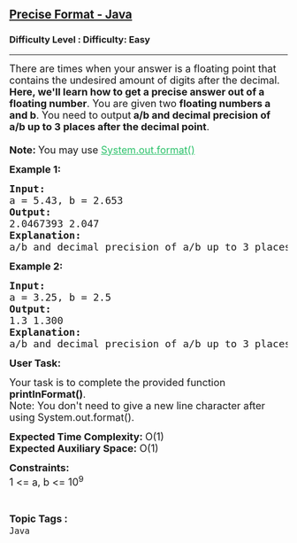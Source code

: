 <h2><a href="https://www.geeksforgeeks.org/problems/precise-fomat-java/1?page=5&difficulty=Easy&status=unsolved&sortBy=submissions">Precise Format - Java</a></h2><h3>Difficulty Level : Difficulty: Easy</h3><hr><div class="problems_problem_content__Xm_eO"><p><span style="font-size: 18px;">There are times when your answer is a floating point that contains the undesired amount of digits after the decimal. <strong>Here, we'll learn how to get a precise answer out of a floating number</strong>. You are given two <strong>floating numbers a and b</strong>. You need to output<strong> a/b and decimal precision of a/b up to 3 places after the decimal point</strong>.<br><br><strong>Note: </strong>You may use <span style="color: #2dc26b;"><a style="color: #2dc26b;" href="https://www.geeksforgeeks.org/formatted-output-in-java/">System.out.format()</a></span></span></p>
<p><strong><span style="font-size: 18px;">Example 1:</span></strong></p>
<pre><span style="font-size: 18px;"><strong>Input:</strong>
a = 5.43, b = 2.653</span>
<span style="font-size: 18px;"><strong>Output:</strong></span>
<span style="font-size: 18px;">2.0467393 2.047<br><strong>Explanation:<br></strong>a/b and decimal precision of a/b up to 3 places after the decimal point are given.<br></span></pre>
<p><strong><span style="font-size: 18px;">Example 2:</span></strong></p>
<pre><span style="font-size: 18px;"><strong>Input:</strong> <br>a = 3.25, b = 2.5</span><br><span style="font-size: 18px;"><strong>Output:</strong></span> <br><span style="font-size: 18px;">1.3 1.300</span><br><span style="font-size: 18px;"><strong>Explanation:<br></strong>a/b and decimal precision of a/b up to 3 places after the decimal point are given.</span></pre>
<p><span style="font-size: 18px;"><strong>User Task:</strong></span></p>
<p><span style="font-size: 18px;">Your task is to complete the provided function <strong>printInFormat()</strong>.<br>Note: You don't need to give a new line character after using System.out.format().</span></p>
<p><span style="font-size: 18px;"><strong>Expected Time Complexity:&nbsp;</strong>O(1)<br><strong>Expected Auxiliary Space:</strong>&nbsp;O(1)</span></p>
<p><span style="font-size: 18px;"><strong>Constraints:</strong><br>1 &lt;= a, b &lt;= 10<sup>9</sup></span></p></div><br><p><span style=font-size:18px><strong>Topic Tags : </strong><br><code>Java</code>&nbsp;
